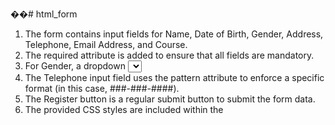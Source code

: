 ��#   h t m l _ f o r m 
 
1. The form contains input fields for Name, Date of Birth, Gender, Address, Telephone, Email Address, and Course.
2. The required attribute is added to ensure that all fields are mandatory.
3. For Gender, a dropdown <select> element is used with three options: Male, Female, and Other.
4. The Telephone input field uses the pattern attribute to enforce a specific format (in this case, ###-###-####).
5. The Register button is a regular submit button to submit the form data.
6. The provided CSS styles are included within the <style> tags in the <head> section.
7. The form elements are styled according to the specified CSS rules.
8. The form includes labels for each input field and two buttons: "Register" and "Cancel

